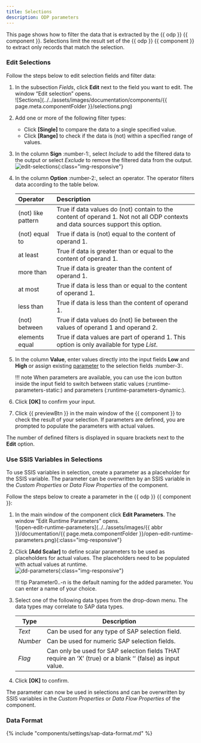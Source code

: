 ```yaml
---
title: Selections
description: ODP parameters
---
```


This page shows how to filter the data that is extracted by the {{ odp }} {{ component }}.
Selections limit the result set of the {{ odp }} {{ component }} to extract only records that match the selection.

### Edit Selections

Follow the steps below to edit selection fields and filter data:

1. In the subsection *Fields*, click **Edit** next to the field you want to edit. The window “Edit selection” opens.<br>
![Sections](../../assets/images/documentation/components/{{ page.meta.componentFolder }}/selections.png)
2. Add one or more of the following filter types:<br>
	- Click **[Single]** to compare the data to a single specified value.<br>
	- Click **[Range]** to check if the data is (not) within a specified range of values.
3. In the column **Sign** :number-1:, select *Include* to add the filtered data to the output or select *Exclude* to remove the filtered data from the output.<br>
![edit-selections](../../assets/images/documentation/components/edit-selections-xis.png){:class="img-responsive"}
4. In the column **Option** :number-2:, select an operator. The operator filters data according to the table below.
	
	| Operator |  Description    |  
	|:---------|:-------------|
	|(not) like pattern |  True if data values do (not) contain to the content of operand 1. Not not all ODP contexts and data sources support this option.|
	|(not) equal to |  True if data is (not) equal to the content of operand 1.|
	|at least |  True if data is greater than or equal to the content of operand 1.|
	|more than |  True if data is greater than the content of operand 1.|
	|at most | True if data is less than or equal to the content of operand 1.|
	|less than | True if data is less than the content of operand 1.|
	|(not) between | True if data values do (not) lie between the values of operand 1 and operand 2. |
	| elements equal | True if data values are part of operand 1. This option is only available for type *List*. |
	
5. In the column **Value**, enter values directly into the input fields **Low** and **High** or assign existing [parameter](#use-ssis-variables-in-selections) to the selection fields :number-3:.

	!!! note
		When parameters are available, you can use the icon button inside the input field to switch between static values (:runtime-parameters-static:) and parameters (:runtime-parameters-dynamic:).

6. Click **[OK]** to confirm your input. 
7. Click {{ previewBtn }} in the main window of the {{ component }} to check the result of your selection. 
If parameters are defined, you are prompted to populate the parameters with actual values.


The number of defined filters is displayed in square brackets next to the **Edit** option.

### Use SSIS Variables in Selections

To use SSIS variables in selection, create a parameter as a placeholder for the SSIS variable.
The parameter can be overwritten by an SSIS variable in the *Custom Properties* or *Data Flow Properties* of the component.

Follow the steps below to create a parameter in the {{ odp }} {{ component }}:
	
1. In the main window of the component click **Edit Parameters**. 
The window “Edit Runtime Parameters” opens.<br>
![open-edit-runtime-parameters](../../assets/images/{{ abbr }}/documentation/{{ page.meta.componentFolder }}/open-edit-runtime-parameters.png){:class="img-responsive"}
2. Click **[Add Scalar]** to define scalar parameters to be used as placeholders for actual values.
The placeholders need to be populated with actual values at runtime.<br>
![dd-parameters](../../assets/images/documentation/components/runtime-parameters/edit-runtime-parameters.png){:class="img-responsive"}
	
	!!! tip
		Parameter0..-n is the default naming for the added parameter. You can enter a name of your choice.
		
3. Select one of the following data types from the drop-down menu.
The data types may correlate to SAP data types.

	| Type | Description |
	|--------|-------------|
	| *Text* | Can be used for any type of SAP selection field. |
	| *Number* | Can be used for numeric SAP selection fields. |
	| *Flag* | Can only be used for SAP selection fields THAT require an ‘X’ (true) or a blank ‘‘ (false) as input value. |

4. Click **[OK]** to confirm.

The parameter can now be used in selections and can be overwritten by SSIS variables in the *Custom Properties* or *Data Flow Properties* of the component.

### Data Format

{% include "components/settings/sap-data-format.md"  %}
